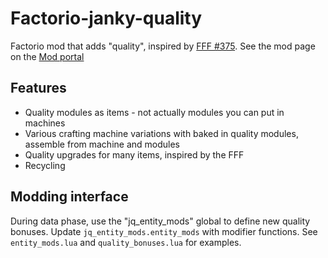 # Factorio-janky-quality
Factorio mod that adds "quality", inspired by [FFF #375](https://factorio.com/blog/post/fff-375). 
See the mod page on the [Mod portal](https://mods.factorio.com/mod/janky-quality)

## Features

* Quality modules as items - not actually modules you can put in machines
* Various crafting machine variations with baked in quality modules, assemble from machine and modules
* Quality upgrades for many items, inspired by the FFF
* Recycling

## Modding interface

During data phase, use the "jq_entity_mods" global to define new quality bonuses. Update `jq_entity_mods.entity_mods` with modifier functions.
See `entity_mods.lua` and `quality_bonuses.lua` for examples.
